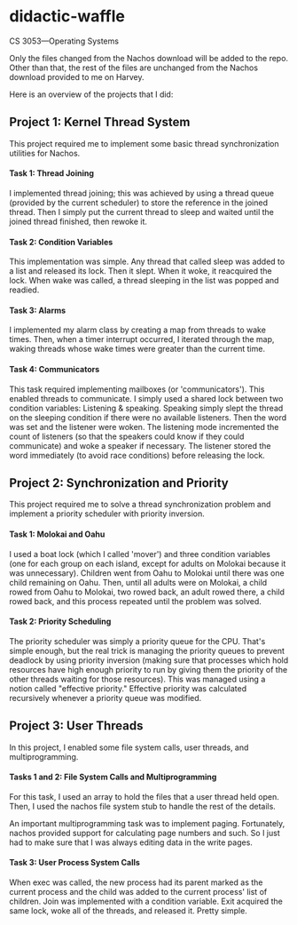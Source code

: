 # didactic-waffle
CS 3053—Operating Systems

Only the files changed from the Nachos download will be added to the repo.
Other than that, the rest of the files are unchanged from the Nachos download
provided to me on Harvey.

Here is an overview of the projects that I did:

## Project 1: Kernel Thread System
This project required me to implement some basic thread synchronization
utilities for Nachos.


#### Task 1: Thread Joining
I implemented thread joining; this was achieved by using a thread queue
(provided by the current scheduler) to store the reference in the joined
thread. Then I simply put the current thread to sleep and waited until the
joined thread finished, then rewoke it.

#### Task 2: Condition Variables
This implementation was simple. Any thread that called sleep was added to a list
and released its lock. Then it slept. When it woke, it reacquired the lock.
When wake was called, a thread sleeping in the list was popped and readied.

#### Task 3: Alarms
I implemented my alarm class by creating a map from threads to wake times. Then,
when a timer interrupt occurred, I iterated through the map, waking threads
whose wake times were greater than the current time.

#### Task 4: Communicators
This task required implementing mailboxes (or 'communicators'). This enabled
threads to communicate. I simply used a shared lock between two condition
variables: Listening & speaking. Speaking simply slept the thread on the
sleeping condition if there were no available listeners. Then the word was set
and the listener were woken. The listening mode incremented the count of
listeners (so that the speakers could know if they could communicate) and
woke a speaker if necessary. The listener stored the word immediately (to
avoid race conditions) before releasing the lock.


## Project 2: Synchronization and Priority
This project required me to solve a thread synchronization problem and
implement a priority scheduler with priority inversion.

#### Task 1: Molokai and Oahu
I used a boat lock (which I called 'mover') and three condition variables (one
for each group on each island, except for adults on Molokai because it was
unnecessary). Children went from Oahu to Molokai until there was one child
remaining on Oahu. Then, until all adults were on Molokai, a child rowed
from Oahu to Molokai, two rowed back, an adult rowed there, a child rowed back,
and this process repeated until the problem was solved.

#### Task 2: Priority Scheduling
The priority scheduler was simply a priority queue for the CPU. That's simple
enough, but the real trick is managing the priority queues to prevent deadlock
by using priority inversion (making sure that processes which hold resources
have high enough priority to run by giving them the priority of the other
threads waiting for those resources). This was managed using a notion called
"effective priority." Effective priority was calculated recursively whenever
a priority queue was modified. 


## Project 3: User Threads
In this project, I enabled some file system calls, user threads, and
multiprogramming.

#### Tasks 1 and 2: File System Calls and Multiprogramming
For this task, I used an array to hold the files that a user thread held
open. Then, I used the nachos file system stub to handle the rest of the
details.

An important multiprogramming task was to implement paging. Fortunately, nachos
provided support for calculating page numbers and such. So I just had to make
sure that I was always editing data in the write pages.

#### Task 3: User Process System Calls
When exec was called, the new process had its parent marked as the current
process and the child was added to the current process' list of children. Join
was implemented with a condition variable. Exit acquired the same lock,
woke all of the threads, and released it. Pretty simple.
